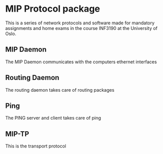 MIP Protocol package
===
This is a series of network protocols and software made for mandatory assignments and home exams in the course INF3190 at the University of Oslo.

MIP Daemon
---
The MIP Daemon communicates with the computers ethernet interfaces

Routing Daemon
---
The routing daemon takes care of routing packages

Ping
---
The PING server and client takes care of ping

MIP-TP
---
This is the transport protocol
